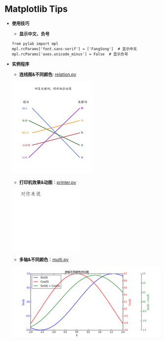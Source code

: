 # Matplotlib Tips

* **使用技巧**

   + **显示中文、负号**
    ```
    from pylab import mpl
    mpl.rcParams['font.sans-serif'] = ['FangSong']  # 显示中文
    mpl.rcParams['axes.unicode_minus'] = False  # 显示负号
    ```
       
       
         
         
    
* **实例程序**

     + **连线图&不同颜色**: [relation.py](https://github.com/Anfany/Python3-Practice/blob/master/Matplotlib/relation.py)
     
     ![image](https://github.com/Anfany/Python3-Practice/blob/master/Matplotlib/puzzle.png)
    
     + **打印机效果&动图**：[printer.py](https://github.com/Anfany/Python3-Practice/blob/master/Matplotlib/printer.py)
     
     ![image](https://github.com/Anfany/Python3-Practice/blob/master/Matplotlib/anfany.gif)
     
         
     + **多轴&不同颜色**：[multi.py](https://github.com/Anfany/Python3-Practice/blob/master/Matplotlib/multi.py)
     
     ![image](https://github.com/Anfany/Python3-Practice/blob/master/Matplotlib/multi.png)


